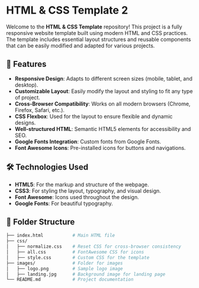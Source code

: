 # HTML & CSS Template 2
Welcome to the **HTML & CSS Template** repository! This project is a fully responsive website template built using modern HTML and CSS practices. The template includes essential layout structures and reusable components that can be easily modified and adapted for various projects.


## 🚀 Features

- **Responsive Design**: Adapts to different screen sizes (mobile, tablet, and desktop).
- **Customizable Layout**: Easily modify the layout and styling to fit any type of project.
- **Cross-Browser Compatibility**: Works on all modern browsers (Chrome, Firefox, Safari, etc.).
- **CSS Flexbox**: Used for the layout to ensure flexible and dynamic designs.
- **Well-structured HTML**: Semantic HTML5 elements for accessibility and SEO.
- **Google Fonts Integration**: Custom fonts from Google Fonts.
- **Font Awesome Icons**: Pre-installed icons for buttons and navigations.

## 🛠️ Technologies Used

- **HTML5**: For the markup and structure of the webpage.
- **CSS3**: For styling the layout, typography, and visual design.
- **Font Awesome**: Icons used throughout the design.
- **Google Fonts**: For beautiful typography.

## 📁 Folder Structure

```bash
├── index.html           # Main HTML file
├── css/
│   ├── normalize.css    # Reset CSS for cross-browser consistency
│   ├── all.css          # FontAwesome CSS for icons
│   ├── style.css        # Custom CSS for the template
├── images/              # Folder for images
│   ├── logo.png         # Sample logo image
│   ├── landing.jpg      # Background image for landing page
└── README.md            # Project documentation
